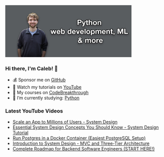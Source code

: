 <img src="github-cover-photo-my-face.jpg" width="400px" />

### Hi there, I'm Caleb! 🍛

- 💰 Sponsor me on [GitHub](https://github.com/sponsors/CalebCurry)
- 🎥 Watch my tutorials on [YouTube](https://www.youtube.com/calebthevideomaker2)
- 📗 My courses on [CodeBreakthrough](https://www.codebreakthrough.com)
- 🤔 I’m currently studying: [Python](https://www.youtube.com/watch?v=s3IvdkCq2_c&t=4254s)

### Latest YouTube Videos
<!-- YOUTUBE:START -->
- [Scale an App to Millions of Users - System Design](https://www.youtube.com/watch?v=tjubQ97lxA4)
- [Essential System Design Concepts You Should Know - System Design Tutorial](https://www.youtube.com/watch?v=uxskKNcsFLU)
- [Run Postgres in a Docker Container &lpar;Easiest PostgreSQL Setup&rpar;](https://www.youtube.com/watch?v=Hs9Fh1fr5s8)
- [Introduction to System Design - MVC and Three-Tier Architecture](https://www.youtube.com/watch?v=0e7yQ43bUtg)
- [Complete Roadmap for Backend Software Engineers &lpar;START HERE!&rpar;](https://www.youtube.com/watch?v=3QP43F4gVIE)
<!-- YOUTUBE:END -->
